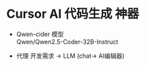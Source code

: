 # Cursor AI 代码生成 神器

- Qwen-cider 模型  
    Qwen/Qwen2.5-Coder-32B-Instruct

- 代理 
     开发需求 -> LLM (chat-> AI编辑器)
